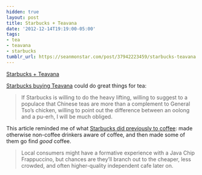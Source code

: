 ```yaml
---
hidden: true
layout: post
title: Starbucks + Teavana
date: '2012-12-14T19:19:00-05:00'
tags:
- tea
- teavana
- starbucks
tumblr_url: https://seanmonstar.com/post/37942223459/starbucks-teavana
---
```

[Starbucks + Teavana](http://www.themorningnews.org/article/a-spot-for-tea)  

[Starbucks buying Teavana](http://money.cnn.com/2012/11/14/news/starbucks-teavana/index.html) could do great things for tea:

> If Starbucks is willing to do the heavy lifting, willing to suggest to a populace that Chinese teas are more than a complement to General Tso’s chicken, willing to point out the difference between an oolong and a pu-erh, I will be much obliged.

This article reminded me of what [Starbucks did previously to coffee](http://www.slate.com/articles/news_and_politics/hey_wait_a_minute/2007/12/dont_fear_starbucks.single.html): made otherwise non-coffee drinkers aware of coffee, and then made some of them go find _good_ coffee.

> Local consumers might have a formative experience with a Java Chip Frappuccino, but chances are they’ll branch out to the cheaper, less crowded, and often higher-quality independent cafe later on.

